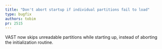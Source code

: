 ```yaml
---
title: "Don't abort startup if individual partitions fail to load"
type: bugfix
authors: tobim
pr: 2515
---
```


VAST now skips unreadable partitions while starting up, instead of aborting the
initialization routine.
